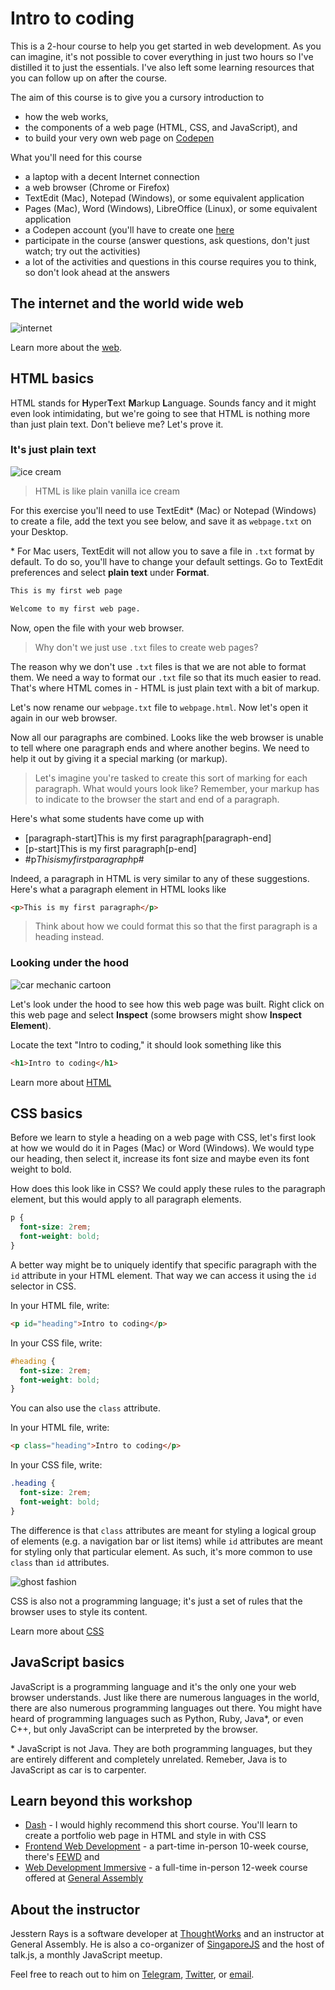# Intro to coding

This is a 2-hour course to help you get started in web development. As you can imagine, it's not possible to cover everything in just two hours so I've distilled it to just the essentials. I've also left some learning resources that you can follow up on after the course. 

The aim of this course is to give you a cursory introduction to

- how the web works,
- the components of a web page (HTML, CSS, and JavaScript), and
- to build your very own web page on [Codepen](https://codepen.io)

What you'll need for this course

- a laptop with a decent Internet connection
- a web browser (Chrome or Firefox)
- TextEdit (Mac), Notepad (Windows), or some equivalent application
- Pages (Mac), Word (Windows), LibreOffice (Linux), or some equivalent application
- a Codepen account (you'll have to create one [here](https://codepen.io)
- participate in the course (answer questions, ask questions, don't just watch; try out the activities)
- a lot of the activities and questions in this course requires you to think, so don't look ahead at the answers

## The internet and the world wide web

![internet](https://waiukuelearning.wikispaces.com/file/view/books-internet.gif/126751571/books-internet.gif)

Learn more about the [web](http://marksheet.io/introduction.html).

## HTML basics

HTML stands for **H**yper**T**ext **M**arkup **L**anguage. Sounds fancy and it might even look intimidating, but we're going to see that HTML is nothing more than just plain text. Don't believe me? Let's prove it. 

### It's just plain text

![ice cream](https://s-media-cache-ak0.pinimg.com/originals/b8/7f/46/b87f462cdbe064a17e17022605cf0a98.jpg)

> HTML is like plain vanilla ice cream

For this exercise you'll need to use TextEdit\* (Mac) or Notepad (Windows) to create a file, add the text you see below, and save it as `webpage.txt` on your Desktop.

\* For Mac users, TextEdit will not allow you to save a file in `.txt` format by default. To do so, you'll have to change your default settings. Go to TextEdit preferences and select **plain text** under **Format**.

```txt
This is my first web page

Welcome to my first web page.
```

Now, open the file with your web browser.

> Why don't we just use `.txt` files to create web pages?

The reason why we don't use `.txt` files is that we are not able to format them. We need a way to format our `.txt` file so that its much easier to read. That's where HTML comes in - HTML is just plain text with a bit of markup.

Let's now rename our `webpage.txt` file to `webpage.html`. Now let's open it again in our web browser.

Now all our paragraphs are combined. Looks like the web browser is unable to tell where one paragraph ends and where another begins. We need to help it out by giving it a special marking (or markup).

> Let's imagine you're tasked to create this sort of marking for each paragraph. What would yours look like? Remember, your markup has to indicate to the browser the start and end of a paragraph.

Here's what some students have come up with

- [paragraph-start]This is my first paragraph[paragraph-end]
- [p-start]This is my first paragraph[p-end]
- #p$This is my first paragraph$p#

Indeed, a paragraph in HTML is very similar to any of these suggestions. Here's what a paragraph element in HTML looks like

```html
<p>This is my first paragraph</p>
```

> Think about how we could format this so that the first paragraph is a heading instead.

### Looking under the hood

![car mechanic cartoon](https://i.imgur.com/XVSzNmL.jpg)

Let's look under the hood to see how this web page was built. Right click on this web page and select **Inspect** (some browsers might show **Inspect Element**).

Locate the text "Intro to coding," it should look something like this

```html
<h1>Intro to coding</h1>
```

Learn more about [HTML](http://marksheet.io/html-basics.html)

## CSS basics

Before we learn to style a heading on a web page with CSS, let's first look at how we would do it in Pages (Mac) or Word (Windows). We would type our heading, then select it, increase its font size and maybe even its font weight to bold.

How does this look like in CSS? We could apply these rules to the paragraph element, but this would apply to all paragraph elements.

```css
p {
  font-size: 2rem;
  font-weight: bold;
}
```

A better way might be to uniquely identify that specific paragraph with the `id` attribute in your HTML element. That way we can access it using the `id` selector in CSS.

In your HTML file, write:

```html
<p id="heading">Intro to coding</p>
```

In your CSS file, write:

```css
#heading {
  font-size: 2rem;
  font-weight: bold;
}
```

You can also use the `class` attribute.

In your HTML file, write:

```html
<p class="heading">Intro to coding</p>
```

In your CSS file, write:

```css
.heading {
  font-size: 2rem;
  font-weight: bold;
}
```

The difference is that `class` attributes are meant for styling a logical group of elements (e.g. a navigation bar or list items) while `id` attributes are meant for styling only that particular element. As such, it's more common to use `class` than `id` attributes.

![ghost fashion](http://www.digitalcitizen.life/sites/default/files/img/book_buildwebsite/buildwebsite_6.png)

CSS is also not a programming language; it's just a set of rules that the browser uses to style its content.

Learn more about [CSS](http://marksheet.io/css-basics.html)

## JavaScript basics

JavaScript is a programming language and it's the only one your web browser understands. Just like there are numerous languages in the world, there are also numerous programming languages out there. You might have heard of programming languages such as Python, Ruby, Java\*, or even C++, but only JavaScript can be interpreted by the browser. 

\* JavaScript is not Java. They are both programming languages, but they are entirely different and completely unrelated. Remeber, Java is to JavaScript as car is to carpenter. 

## Learn beyond this workshop

- [Dash](https://dash.generalassemb.ly/) - I would highly recommend this short course. You'll learn to create a portfolio web page in HTML and style in with CSS
- [Frontend Web Development](https://generalassemb.ly/education/front-end-web-development) - a part-time in-person 10-week course, there's [FEWD](https://generalassemb.ly/education/front-end-web-development) and
- [Web Development Immersive](https://generalassemb.ly/education/web-development-immersive) - a full-time in-person 12-week course offered at [General Assembly](https://generalassemb.ly/)

## About the instructor

Jesstern Rays is a software developer at [ThoughtWorks](https://thoughtworks.com) and an instructor at General Assembly. He is also a co-organizer of [SingaporeJS](https://www.meetup.com/Singapore-JS/) and the host of talk.js, a monthly JavaScript meetup.

Feel free to reach out to him on [Telegram](https://t.me/jsstrn), [Twitter](https://twitter.com/jsstrn), or [email](mailto:jessternrays+intro-to-coding@gmail.com?subject=[Intro%20to%20coding]&body=Hi%20Jesstern,).
